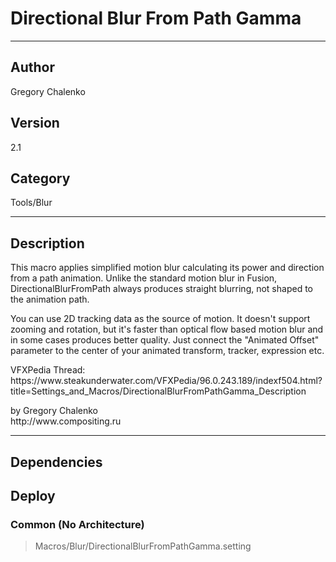# Directional Blur From Path Gamma
___

## Author
Gregory Chalenko

## Version
2.1

## Category
Tools/Blur

___

## Description
<p>This macro applies simplified motion blur calculating its power and direction from a path animation. Unlike the standard motion blur in Fusion, DirectionalBlurFromPath always produces straight blurring, not shaped to the animation path.</p>

<p>You can use 2D tracking data as the source of motion. It doesn't support zooming and rotation, but it's faster than optical flow based motion blur and in some cases produces better quality. Just connect the "Animated Offset" parameter to the center of your animated transform, tracker, expression etc.</p>

<p>VFXPedia Thread:<br>
https://www.steakunderwater.com/VFXPedia/96.0.243.189/indexf504.html?title=Settings_and_Macros/DirectionalBlurFromPathGamma_Description</p>

<p>by Gregory Chalenko<br>
http://www.compositing.ru</p>

___

## Dependencies

## Deploy

### Common (No Architecture)

> Macros/Blur/DirectionalBlurFromPathGamma.setting  
